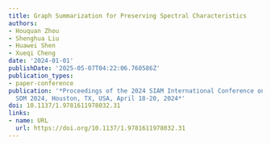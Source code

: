 ```yaml
---
title: Graph Summarization for Preserving Spectral Characteristics
authors:
- Houquan Zhou
- Shenghua Liu
- Huawei Shen
- Xueqi Cheng
date: '2024-01-01'
publishDate: '2025-05-07T04:22:06.760586Z'
publication_types:
- paper-conference
publication: '*Proceedings of the 2024 SIAM International Conference on Data Mining,
  SDM 2024, Houston, TX, USA, April 18-20, 2024*'
doi: 10.1137/1.9781611978032.31
links:
- name: URL
  url: https://doi.org/10.1137/1.9781611978032.31
---
```

